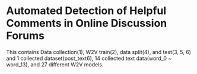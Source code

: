 # Automated Detection of Helpful Comments in Online Discussion Forums

This contains Data collection(1), W2V train(2), data split(4), and test(3, 5, 6)
and 1 collected dataset(post_text6), 14 collected text data(word_0 ~ word_13), and  27 different W2V models.

